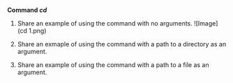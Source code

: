 **Command _cd_**
1. Share an example of using the command with no arguments.
![Image] (cd 1.png)
2. Share an exmaple of using the command with a path to a directory as an argument.

3. Share an example of using the command with a path to a file as an argument.
